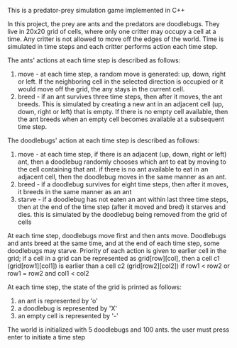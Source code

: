 This is a predator-prey simulation game implemented in C++

In this project, the prey are ants and the predators are doodlebugs. They live in 20x20 grid of cells, where only one critter may occupy a cell at a time. Any critter is not allowed to move off the edges of the world. Time is simulated in time steps and each critter performs action each time step.

The ants' actions at each time step is described as follows:

1. move - at each time step, a random move is generated: up, down, right or left. If the neighboring cell in the selected direction is occupied or it would move off the grid, the any stays in the current cell.
2. breed - if an ant survives three time steps, then after it moves, the ant breeds. This is simulated by creating a new ant in an adjacent cell (up, down, right or left) that is empty. If there is no empty cell available, then the ant breeds when an empty cell becomes available at a subsequent time step.



The doodlebugs' action at each time step is described as follows:

1. move - at each time step, if there is an adjacent (up, down, right or left) ant, then a doodlebug randomly chooses which ant to eat by moving to the cell containing that ant. if there is no ant available to eat in an adjacent cell, then the doodlebug moves in the same manner as an ant.
2. breed - if a doodlebug survives for eight time steps, then after it moves, it breeds in the same manner as an ant
3. starve - if a doodlebug has not eaten an ant within last three time steps, then at the end of the time step (after it moved and bred) it starves and dies. this is simulated by the doodlebug being removed from the grid of cells



At each time step, doodlebugs move first and then ants move. Doodlebugs and ants breed at the same time, and at the end of each time step, some doodlebugs may starve. Priority of each action is given to earlier cell in the grid; if a cell in a grid can be represented as grid[row][col], then a cell c1 (grid[row1][col1]) is earlier than a cell c2 (grid[row2][col2]) if row1 < row2 or row1 = row2 and col1 < col2

At each time step, the state of the grid is printed as follows:

1. an ant is represented by 'o'
2. a doodlebug is represented by 'X'
3. an empty cell is represented by '-'

The world is initialized with 5 doodlebugs and 100 ants. the user must press enter to initiate a time step